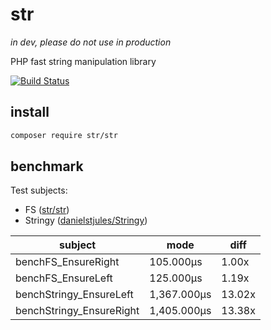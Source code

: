 # str

_in dev, please do not use in production_

PHP fast string manipulation library

[![Build Status](https://travis-ci.org/fe3dback/str.svg?branch=master)](https://travis-ci.org/fe3dback/str)

## install

```bash
composer require str/str
```

## benchmark

Test subjects:
- FS ([str/str](https://github.com/fe3dback/str))
- Stringy ([danielstjules/Stringy](https://github.com/danielstjules/Stringy))

|         subject          |    mode     |  diff  |
|--------------------------|-------------|--------|
| benchFS_EnsureRight      | 105.000μs   | 1.00x  |
| benchFS_EnsureLeft       | 125.000μs   | 1.19x  |
| benchStringy_EnsureLeft  | 1,367.000μs | 13.02x |
| benchStringy_EnsureRight | 1,405.000μs | 13.38x |
